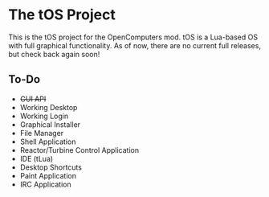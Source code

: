 # The tOS Project
This is the tOS project for the OpenComputers mod. tOS is a Lua-based OS with full graphical functionality. As of now, there are no current full releases, but check back again soon!
## To-Do
* ~~GUI API~~
* Working Desktop
* Working Login
* Graphical Installer
* File Manager
* Shell Application
* Reactor/Turbine Control Application
* IDE (tLua)
* Desktop Shortcuts
* Paint Application
* IRC Application
